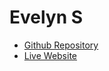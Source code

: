 # Evelyn S
- [Github Repository](https://github.com/EvelynSanchezL/final-project-portfolio)
- [Live Website]( https://evelynsanchezl.github.io/final-project-portfolio/)
  
